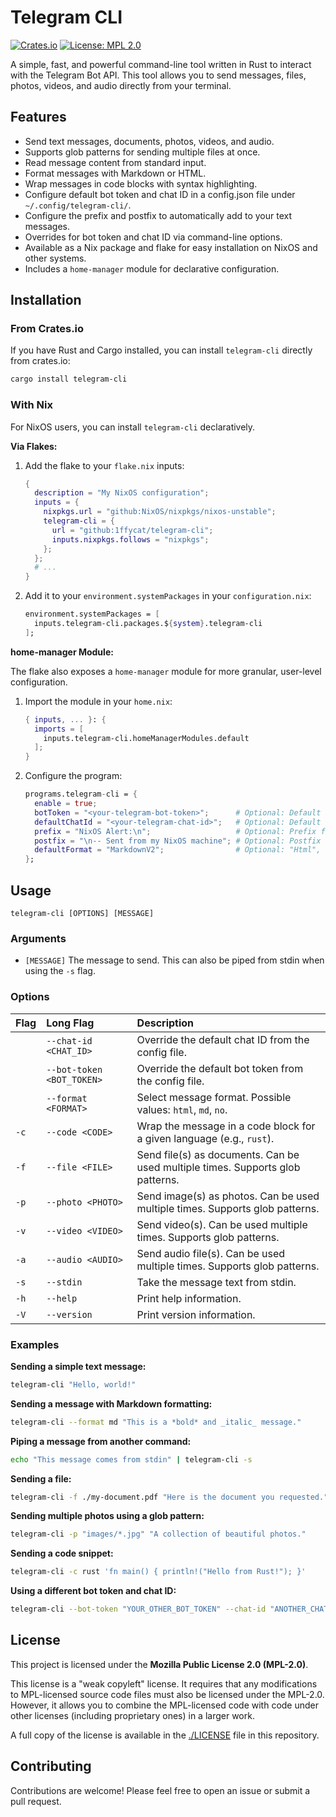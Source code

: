 # Telegram CLI

[![Crates.io](https://img.shields.io/crates/v/telegram-cli.svg)](https://crates.io/crates/telegram-cli)
[![License: MPL 2.0](https://img.shields.io/badge/License-MPL_2.0-brightgreen.svg)](https://opensource.org/licenses/MPL-2.0)

A simple, fast, and powerful command-line tool written in Rust to interact with the Telegram Bot API. This tool allows you to send messages, files, photos, videos, and audio directly from your terminal.

## Features

*   Send text messages, documents, photos, videos, and audio.
*   Supports glob patterns for sending multiple files at once.
*   Read message content from standard input.
*   Format messages with Markdown or HTML.
*   Wrap messages in code blocks with syntax highlighting.
*   Configure default bot token and chat ID in a config.json file under `~/.config/telegram-cli/`.
*   Configure the prefix and postfix to automatically add to your text messages.
*   Overrides for bot token and chat ID via command-line options.
*   Available as a Nix package and flake for easy installation on NixOS and other systems.
*   Includes a `home-manager` module for declarative configuration.

## Installation

### From Crates.io

If you have Rust and Cargo installed, you can install `telegram-cli` directly from crates.io:

```bash
cargo install telegram-cli
```

### With Nix

For NixOS users, you can install `telegram-cli` declaratively.

**Via Flakes:**

1.  Add the flake to your `flake.nix` inputs:

    ```nix
    {
      description = "My NixOS configuration";
      inputs = {
        nixpkgs.url = "github:NixOS/nixpkgs/nixos-unstable";
        telegram-cli = {
          url = "github:1ffycat/telegram-cli";
          inputs.nixpkgs.follows = "nixpkgs";
        };
      };
      # ...
    }
    ```

2.  Add it to your `environment.systemPackages` in your `configuration.nix`:

    ```nix
    environment.systemPackages = [
      inputs.telegram-cli.packages.${system}.telegram-cli
    ];
    ```

**home-manager Module:**

The flake also exposes a `home-manager` module for more granular, user-level configuration.

1.  Import the module in your `home.nix`:

    ```nix
    { inputs, ... }: {
      imports = [
        inputs.telegram-cli.homeManagerModules.default
      ];
    }
    ```

2.  Configure the program:

    ```nix
    programs.telegram-cli = {
      enable = true;
      botToken = "<your-telegram-bot-token>";      # Optional: Default bot token
      defaultChatId = "<your-telegram-chat-id>";   # Optional: Default chat ID
      prefix = "NixOS Alert:\n";                   # Optional: Prefix for text messages
      postfix = "\n-- Sent from my NixOS machine"; # Optional: Postfix for text messages
      defaultFormat = "MarkdownV2";                # Optional: "Html", "MarkdownV2", or "No". Defaults to "MarkdownV2".
    };
    ```

## Usage

```
telegram-cli [OPTIONS] [MESSAGE]
```

### Arguments

*   `[MESSAGE]` The message to send. This can also be piped from stdin when using the `-s` flag.

### Options

| Flag | Long Flag                 | Description                                                                    |
| :--- | :------------------------ | :----------------------------------------------------------------------------- |
|      | `--chat-id <CHAT_ID>`     | Override the default chat ID from the config file.                             |
|      | `--bot-token <BOT_TOKEN>` | Override the default bot token from the config file.                           |
|      | `--format <FORMAT>`       | Select message format. Possible values: `html`, `md`, `no`.                    |
| `-c` | `--code <CODE>`           | Wrap the message in a code block for a given language (e.g., `rust`).          |
| `-f` | `--file <FILE>`           | Send file(s) as documents. Can be used multiple times. Supports glob patterns. |
| `-p` | `--photo <PHOTO>`         | Send image(s) as photos. Can be used multiple times. Supports glob patterns.   |
| `-v` | `--video <VIDEO>`         | Send video(s). Can be used multiple times. Supports glob patterns.             |
| `-a` | `--audio <AUDIO>`         | Send audio file(s). Can be used multiple times. Supports glob patterns.        |
| `-s` | `--stdin`                 | Take the message text from stdin.                                              |
| `-h` | `--help`                  | Print help information.                                                        |
| `-V` | `--version`               | Print version information.                                                     |

### Examples

**Sending a simple text message:**

```bash
telegram-cli "Hello, world!"
```

**Sending a message with Markdown formatting:**

```bash
telegram-cli --format md "This is a *bold* and _italic_ message."
```

**Piping a message from another command:**

```bash
echo "This message comes from stdin" | telegram-cli -s
```

**Sending a file:**

```bash
telegram-cli -f ./my-document.pdf "Here is the document you requested."
```

**Sending multiple photos using a glob pattern:**

```bash
telegram-cli -p "images/*.jpg" "A collection of beautiful photos."
```

**Sending a code snippet:**

```bash
telegram-cli -c rust 'fn main() { println!("Hello from Rust!"); }'
```

**Using a different bot token and chat ID:**

```bash
telegram-cli --bot-token "YOUR_OTHER_BOT_TOKEN" --chat-id "ANOTHER_CHAT_ID" "Message to a different chat."
```

## License

This project is licensed under the **Mozilla Public License 2.0 (MPL-2.0)**.

This license is a "weak copyleft" license. It requires that any modifications to MPL-licensed source code files must also be licensed under the MPL-2.0. However, it allows you to combine the MPL-licensed code with code under other licenses (including proprietary ones) in a larger work.

A full copy of the license is available in the [./LICENSE](LICENSE) file in this repository.

## Contributing

Contributions are welcome! Please feel free to open an issue or submit a pull request.
